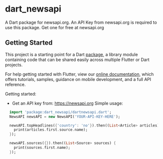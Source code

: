 # dart_newsapi

A Dart package for newsapi.org. An API Key from newsapi.org is required to use this package. Get one for free at newsapi.org

## Getting Started

This project is a starting point for a Dart
[package](https://flutter.dev/developing-packages/),
a library module containing code that can be shared easily across
multiple Flutter or Dart projects.

For help getting started with Flutter, view our 
[online documentation](https://flutter.dev/docs), which offers tutorials, 
samples, guidance on mobile development, and a full API reference.


Getting started:
- Get an API key from: https://newsapi.org
Simple usage:

```dart
  import 'package:dart_newsapi/dartnewsapi.dart';
  NewsAPI newsAPI = new NewsAPI('YOUR-API-KEY-HERE');

  newsAPI.topHeadlines({'country': 'no'}).then((List<Article> articles) {
    print(articles.first.source.name);
  });

  newsAPI.sources({}).then((List<Source> sources) {
    print(sources.first.name);
  });
```